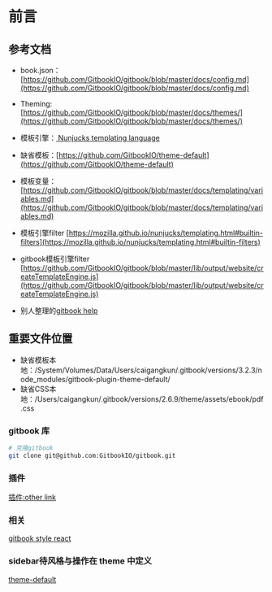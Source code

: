 # 前言

## 参考文档

* book.json： [https://github.com/GitbookIO/gitbook/blob/master/docs/config.md](https://github.com/GitbookIO/gitbook/blob/master/docs/config.md)
* Theming: [https://github.com/GitbookIO/gitbook/blob/master/docs/themes/](https://github.com/GitbookIO/gitbook/blob/master/docs/themes/)
* 模板引擎：[ Nunjucks templating language](https://mozilla.github.io/nunjucks/)
* 缺省模板：[https://github.com/GitbookIO/theme-default](https://github.com/GitbookIO/theme-default)
* 模板变量：[https://github.com/GitbookIO/gitbook/blob/master/docs/templating/variables.md](https://github.com/GitbookIO/gitbook/blob/master/docs/templating/variables.md)

* 模板引擎filter [https://mozilla.github.io/nunjucks/templating.html#builtin-filters](https://mozilla.github.io/nunjucks/templating.html#builtin-filters)
* gitbook模板引擎filter [https://github.com/GitbookIO/gitbook/blob/master/lib/output/website/createTemplateEngine.js](https://github.com/GitbookIO/gitbook/blob/master/lib/output/website/createTemplateEngine.js)

* 别人整理的[gitbook help](https://www.mapull.com/gitbook/default/)

## 重要文件位置

* 缺省模板本地：/System/Volumes/Data/Users/caigangkun/.gitbook/versions/3.2.3/node_modules/gitbook-plugin-theme-default/
* 缺省CSS本地：/Users/caigangkun/.gitbook/versions/2.6.9/theme/assets/ebook/pdf.css

### gitbook 库

~~~sh
# 克隆gitbook
git clone git@github.com:GitbookIO/gitbook.git
~~~

### 插件

[插件:other link](https://github.com/MichaelHu/gitbook-plugin-otherlink)

### 相关

 [gitbook style react](http://styleguide.gitbook.com/)

### sidebar待风格与操作在 theme 中定义

[theme-default](https://github.com/GitbookIO/theme-default)
